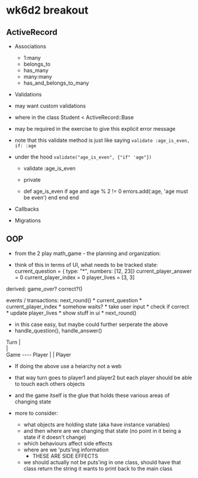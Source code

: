 # wk6d2 breakout

## ActiveRecord

* Associations

  * 1:many
  * belongs_to
  * has_many
  * many:many
  * has_and_belongs_to_many

* Validations

* may want custom validations
* where in the class Student < ActiveRecord::Base
* may be required in the exercise to give this explicit error message

* note that this validate method is just like saying
`validate :age_is_even, if: :age`
* under the hood
`validate("age_is_even", {"if" 'age"})`


  * validate :age_is_even

  * private

  * def age_is_even
      if age and age % 2 != 0
        errors.add(:age, 'age must be even')
      end
    end
  end

* Callbacks

* Migrations

## OOP

* from the 2 play math_game - the planning and organization:

* think of this in terms of UI, what needs to be tracked
state:
  current_question = { type: "*", numbers: [12, 23]}
  current_player_answer = 0
  current_player_index = 0
  player_lives = [3, 3]

derived:
  game_over?
  correct?()

events / transactions:
  next_round()
    * current_question
    * current_player_index
    * somehow waits?
    * take user input
    * check if correct
    * update player_lives
    * show stuff in ui
    * next_round()

* in this case easy, but maybe could further serperate the above
* handle_question(), handle_answer()

Turn
|  \
|   \
Game ---- Player
|
|
Player

* If doing the above use a heiarchy not a web
* that way turn goes to player1 and player2 but each player should be able to touch each others objects
* and the game itself is the glue that holds these various areas of changing state

* more to consider:
  * what objects are holding state (aka have instance variables)
  * and then where are we changing that state (no point in it being a state if it doesn't change)
  * which behaviours affect side effects
  * where are we 'puts'ing information
    * THESE ARE SIDE EFFECTS
  * we should actually not be puts'ing in one class, should have that class return the string it wants to print back to the main class
  